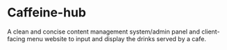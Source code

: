 # Caffeine-hub

A clean and concise content management system/admin panel and client-facing menu website to input and
display the drinks served by a cafe.
